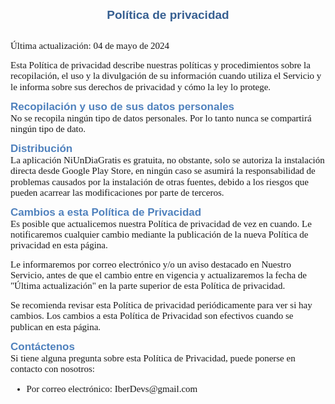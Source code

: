 <h1 style='margin-top:24.0pt;margin-right:0cm;margin-bottom:0cm;margin-left:0cm;line-height:115%;font-size:19px;font-family:"Calibri",sans-serif;color:#365F91;text-align:center;'>Pol&iacute;tica de privacidad</h1>
<p style='margin-top:0cm;margin-right:0cm;margin-bottom:10.0pt;margin-left:0cm;line-height:115%;font-size:15px;font-family:"Cambria",serif;'>&nbsp;</p>
<p style='margin-top:0cm;margin-right:0cm;margin-bottom:10.0pt;margin-left:0cm;line-height:115%;font-size:15px;font-family:"Cambria",serif;'>&Uacute;ltima actualizaci&oacute;n: 04 de mayo de 2024</p>
<p style='margin-top:0cm;margin-right:0cm;margin-bottom:10.0pt;margin-left:0cm;line-height:115%;font-size:15px;font-family:"Cambria",serif;'>Esta Pol&iacute;tica de privacidad describe nuestras pol&iacute;ticas y procedimientos sobre la recopilaci&oacute;n, el uso y la divulgaci&oacute;n de su informaci&oacute;n cuando utiliza el Servicio y le informa sobre sus derechos de privacidad y c&oacute;mo la ley lo protege.</p>
<h2 style='margin-top:10.0pt;margin-right:0cm;margin-bottom:0cm;margin-left:0cm;line-height:115%;font-size:17px;font-family:"Calibri",sans-serif;color:#4F81BD;'>Recopilaci&oacute;n y uso de sus datos personales</h2>
<p style='margin-top:0cm;margin-right:0cm;margin-bottom:10.0pt;margin-left:0cm;line-height:115%;font-size:15px;font-family:"Cambria",serif;'>No se recopila ning&uacute;n tipo de datos personales. Por lo tanto nunca se compartir&aacute; ning&uacute;n tipo de dato.</p>
<h2 style='margin-top:10.0pt;margin-right:0cm;margin-bottom:0cm;margin-left:0cm;line-height:115%;font-size:17px;font-family:"Calibri",sans-serif;color:#4F81BD;'>Distribuci&oacute;n</h2>
<p style='margin-top:0cm;margin-right:0cm;margin-bottom:10.0pt;margin-left:0cm;line-height:115%;font-size:15px;font-family:"Cambria",serif;'>La aplicaci&oacute;n NiUnDiaGratis es gratuita, no obstante, solo se autoriza la instalaci&oacute;n directa desde Google Play Store, en ning&uacute;n caso se asumir&aacute; la responsabilidad de problemas causados por la instalaci&oacute;n de otras fuentes, debido a los riesgos que pueden acarrear las modificaciones por parte de terceros.</p>
<h2 style='margin-top:10.0pt;margin-right:0cm;margin-bottom:0cm;margin-left:0cm;line-height:115%;font-size:17px;font-family:"Calibri",sans-serif;color:#4F81BD;'>Cambios a esta Pol&iacute;tica de Privacidad</h2>
<p style='margin-top:0cm;margin-right:0cm;margin-bottom:10.0pt;margin-left:0cm;line-height:115%;font-size:15px;font-family:"Cambria",serif;'>Es posible que actualicemos nuestra Pol&iacute;tica de privacidad de vez en cuando. Le notificaremos cualquier cambio mediante la publicaci&oacute;n de la nueva Pol&iacute;tica de privacidad en esta p&aacute;gina.</p>
<p style='margin-top:0cm;margin-right:0cm;margin-bottom:10.0pt;margin-left:0cm;line-height:115%;font-size:15px;font-family:"Cambria",serif;'>Le informaremos por correo electr&oacute;nico y/o un aviso destacado en Nuestro Servicio, antes de que el cambio entre en vigencia y actualizaremos la fecha de &quot;&Uacute;ltima actualizaci&oacute;n&quot; en la parte superior de esta Pol&iacute;tica de privacidad.</p>
<p style='margin-top:0cm;margin-right:0cm;margin-bottom:10.0pt;margin-left:0cm;line-height:115%;font-size:15px;font-family:"Cambria",serif;'>Se recomienda revisar esta Pol&iacute;tica de privacidad peri&oacute;dicamente para ver si hay cambios. Los cambios a esta Pol&iacute;tica de Privacidad son efectivos cuando se publican en esta p&aacute;gina.</p>
<h2 style='margin-top:10.0pt;margin-right:0cm;margin-bottom:0cm;margin-left:0cm;line-height:115%;font-size:17px;font-family:"Calibri",sans-serif;color:#4F81BD;'>Cont&aacute;ctenos</h2>
<p style='margin-top:0cm;margin-right:0cm;margin-bottom:10.0pt;margin-left:0cm;line-height:115%;font-size:15px;font-family:"Cambria",serif;'>Si tiene alguna pregunta sobre esta Pol&iacute;tica de Privacidad, puede ponerse en contacto con nosotros:</p>
<div style='margin-top:0cm;margin-right:0cm;margin-bottom:10.0pt;margin-left:0cm;line-height:115%;font-size:15px;font-family:"Cambria",serif;'>
    <ul style="margin-bottom:0cm;list-style-type: disc;">
        <li style='margin-top:0cm;margin-right:0cm;margin-bottom:10.0pt;margin-left:0cm;line-height:115%;font-size:15px;font-family:"Cambria",serif;'>Por correo electr&oacute;nico: IberDevs@gmail.com</li>
    </ul>
</div>
